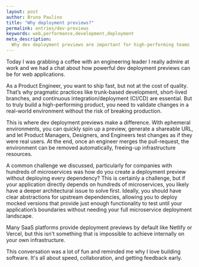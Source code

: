 ```yaml
---
layout: post
author: Bruno Paulino
title: "Why deployment previews?"
permalink: entries/dev-previews
keywords: web,performance,development,deployment
meta_description:
  Why dev deployment previews are important for high-performing teams
---
```


Today I was grabbing a coffee with an engineering leader I really admire at work
and we had a chat about how powerful dev deployment previews can be for web
applications.

As a Product Engineer, you want to ship fast, but not at the cost of quality.
That’s why pragmatic practices like trunk-based development, short-lived
branches, and continuous integration/deployment (CI/CD) are essential. But to
truly build a high-performing product, you need to validate changes in a
real-world environment without the risk of breaking production.

This is where dev deployment previews make a difference. With ephemeral
environments, you can quickly spin up a preview, generate a shareable URL, and
let Product Managers, Designers, and Engineers test changes as if they were real
users. At the end, once an engineer merges the pull-request, the environment can
be removed automatically, freeing-up infrastructure resources.

A common challenge we discussed, particularly for companies with hundreds of
microservices was how do you create a deployment preview without deploying every
dependency? This is certainly a challenge, but if your application directly
depends on hundreds of microservices, you likely have a deeper architectural
issue to solve first. Ideally, you should have clear abstractions for upstream
dependencies, allowing you to deploy mocked versions that provide just enough
functionality to test until your application’s boundaries without needing your
full microservice deployment landscape.

Many SaaS platforms provide deployment previews by default like Netlify or
Vercel, but this isn't something that is impossible to achieve internally on
your own infrastructure.

This conversation was a lot of fun and reminded me why I love building software.
It's all about speed, collaboration, and getting feedback early.
